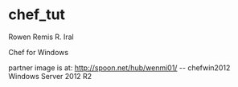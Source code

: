 # chef_tut
Rowen Remis R. Iral

Chef for Windows

partner image is at:
http://spoon.net/hub/wenmi01/ -- chefwin2012
Windows Server 2012 R2

